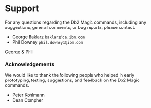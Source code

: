 # Support

For any questions regarding the Db2 Magic commands, including any suggestions, general comments, or bug reports, please contact:

* George Baklarz `baklarz@ca.ibm.com`
* Phil Downey `phil.downey1@ibm.com`

George & Phil

### Acknowledgements

We would like to thank the following people who helped in early prototyping, testing, suggestions, and feedback on the Db2 Magic commands.

* Peter Kohlmann
* Dean Compher